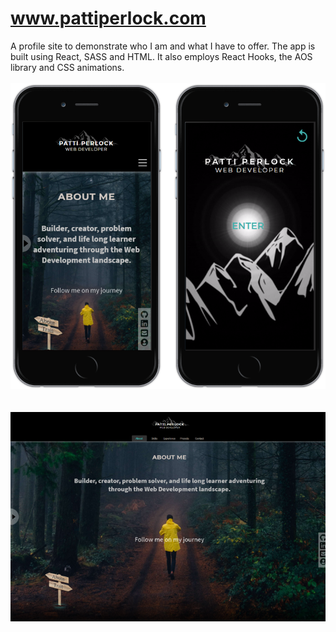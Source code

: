 # www.pattiperlock.com

A profile site to demonstrate who I am and what I have to offer.  The app is built using React, SASS and HTML.  It also employs React Hooks, the AOS library and CSS animations.    
<br>
![](images/mobile-profile.png)
<br>
<br>
<br>
![](images/desktop-profile.png)
